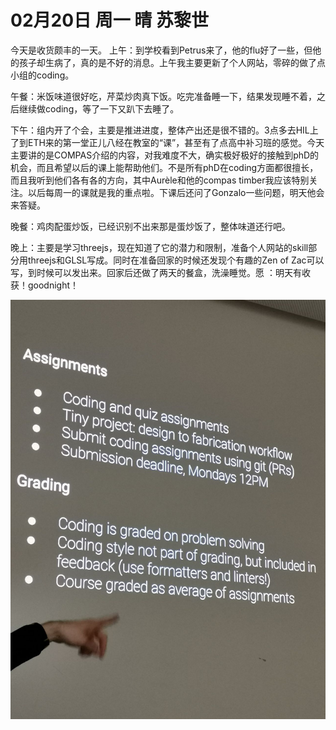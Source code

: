 # 02月20日 周一 晴 苏黎世

今天是收货颇丰的一天。
上午：到学校看到Petrus来了，他的flu好了一些，但他的孩子却生病了，真的是不好的消息。上午我主要更新了个人网站，零碎的做了点小组的coding。

午餐：米饭味道很好吃，芹菜炒肉真下饭。吃完准备睡一下，结果发现睡不着，之后继续做coding，等了一下又趴下去睡了。

下午：组内开了个会，主要是推进进度，整体产出还是很不错的。3点多去HIL上了到ETH来的第一堂正儿八经在教室的“课”，甚至有了点高中补习班的感觉。今天主要讲的是COMPAS介绍的内容，对我难度不大，确实极好极好的接触到phD的机会，而且希望以后的课上能帮助他们。不是所有phD在coding方面都很擅长，而且我听到他们各有各的方向，其中Aurèle和他的compas timber我应该特别关注。以后每周一的课就是我的重点啦。下课后还问了Gonzalo一些问题，明天他会来答疑。

晚餐：鸡肉配蛋炒饭，已经识别不出来那是蛋炒饭了，整体味道还行吧。

晚上：主要是学习threejs，现在知道了它的潜力和限制，准备个人网站的skill部分用threejs和GLSL写成。同时在准备回家的时候还发现个有趣的Zen of Zac可以写，到时候可以发出来。回家后还做了两天的餐盒，洗澡睡觉。愿 ：明天有收获！goodnight！


![image](images\\63f4046351f8d1c855164d10.jpg)




